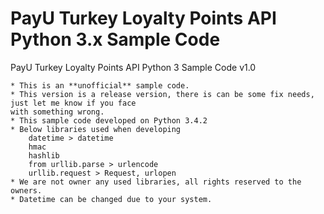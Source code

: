 # PayU Turkey Loyalty Points API Python 3.x Sample Code

PayU Turkey Loyalty Points API Python 3 Sample Code v1.0
    
    * This is an **unofficial** sample code.
    * This version is a release version, there is can be some fix needs, just let me know if you face 
    with something wrong.
    * This sample code developed on Python 3.4.2
    * Below libraries used when developing
        datetime > datetime
        hmac
        hashlib
        from urllib.parse > urlencode
        urllib.request > Request, urlopen        
    * We are not owner any used libraries, all rights reserved to the owners.
    * Datetime can be changed due to your system.
 